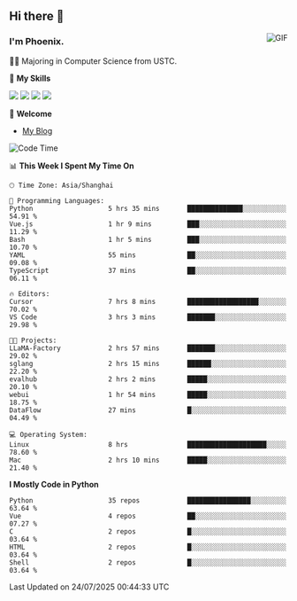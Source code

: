 ## Hi there 👋
<img align="right" alt="GIF" src="https://raw.githubusercontent.com/JoeyBling/JoeyBling/master/pic/pusheencode.gif" />

### I'm Phoenix.

👨‍🎓 Majoring in Computer Science from USTC.

🌟 **My Skills**

![](https://img.shields.io/badge/-Python-3e74a2?style=flat-square&logo=Python&logoColor=fff)
![](https://img.shields.io/badge/-C++-9f62a5?style=flat&logo=cplusplus&logoColor=white)
![](https://img.shields.io/badge/-Linux-185886?style=flat-square&logo=Linux&logoColor=fff)
![](https://img.shields.io/badge/-Rust-ff4136?style=flat-square&logo=Rust&logoColor=fff)

💬 **Welcome**

- [My Blog](https://ysy-phoenix.github.io/)

<!--START_SECTION:waka-->
![Code Time](http://img.shields.io/badge/Code%20Time-1%2C731%20hrs%2012%20mins-blue)

📊 **This Week I Spent My Time On** 

```text
🕑︎ Time Zone: Asia/Shanghai

💬 Programming Languages: 
Python                   5 hrs 35 mins       ██████████████░░░░░░░░░░░   54.91 % 
Vue.js                   1 hr 9 mins         ███░░░░░░░░░░░░░░░░░░░░░░   11.29 % 
Bash                     1 hr 5 mins         ███░░░░░░░░░░░░░░░░░░░░░░   10.70 % 
YAML                     55 mins             ██░░░░░░░░░░░░░░░░░░░░░░░   09.08 % 
TypeScript               37 mins             ██░░░░░░░░░░░░░░░░░░░░░░░   06.11 % 

🔥 Editors: 
Cursor                   7 hrs 8 mins        ██████████████████░░░░░░░   70.02 % 
VS Code                  3 hrs 3 mins        ███████░░░░░░░░░░░░░░░░░░   29.98 % 

🐱‍💻 Projects: 
LLaMA-Factory            2 hrs 57 mins       ███████░░░░░░░░░░░░░░░░░░   29.02 % 
sglang                   2 hrs 15 mins       ██████░░░░░░░░░░░░░░░░░░░   22.20 % 
evalhub                  2 hrs 2 mins        █████░░░░░░░░░░░░░░░░░░░░   20.10 % 
webui                    1 hr 54 mins        █████░░░░░░░░░░░░░░░░░░░░   18.75 % 
DataFlow                 27 mins             █░░░░░░░░░░░░░░░░░░░░░░░░   04.49 % 

💻 Operating System: 
Linux                    8 hrs               ████████████████████░░░░░   78.60 % 
Mac                      2 hrs 10 mins       █████░░░░░░░░░░░░░░░░░░░░   21.40 % 
```

**I Mostly Code in Python** 

```text
Python                   35 repos            ████████████████░░░░░░░░░   63.64 % 
Vue                      4 repos             ██░░░░░░░░░░░░░░░░░░░░░░░   07.27 % 
C                        2 repos             █░░░░░░░░░░░░░░░░░░░░░░░░   03.64 % 
HTML                     2 repos             █░░░░░░░░░░░░░░░░░░░░░░░░   03.64 % 
Shell                    2 repos             █░░░░░░░░░░░░░░░░░░░░░░░░   03.64 % 
```




 Last Updated on 24/07/2025 00:44:33 UTC
<!--END_SECTION:waka-->

<!--
**ysy-phoenix/ysy-phoenix** is a ✨ _special_ ✨ repository because its `README.md` (this file) appears on your GitHub profile.

Here are some ideas to get you started:

- 🔭 I’m currently working on ...
- 🌱 I’m currently learning ...
- 👯 I’m looking to collaborate on ...
- 🤔 I’m looking for help with ...
- 💬 Ask me about ...
- 📫 How to reach me: ...
- 😄 Pronouns: ...
- ⚡ Fun fact: ...
-->
